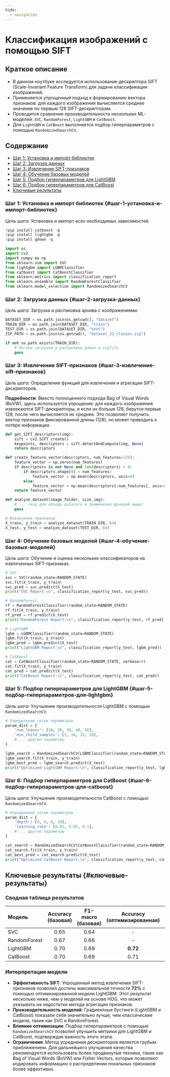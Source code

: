 ```yaml
---
hide:
  - navigation
---
```


# Классификация изображений с помощью SIFT

## Краткое описание
- В данном ноутбуке исследуется использование дескриптора SIFT (Scale-Invariant Feature Transform) для задачи классификации изображений.
- Применяется упрощенный подход к формированию вектора признаков: для каждого изображения вычисляется среднее значение по первым 128 SIFT-дескрипторам.
- Проводится сравнение производительности нескольких ML-моделей: `SVC`, `RandomForest`, `LightGBM` и `CatBoost`.
- Для `LightGBM` и `CatBoost` выполняется подбор гиперпараметров с помощью `RandomizedSearchCV`.

## Содержание
- [Шаг 1: Установка и импорт библиотек](#шаг-1-установка-и-импорт-библиотек)
- [Шаг 2: Загрузка данных](#шаг-2-загрузка-данных)
- [Шаг 3: Извлечение SIFT-признаков](#шаг-3-извлечение-sift-признаков)
- [Шаг 4: Обучение базовых моделей](#шаг-4-обучение-базовых-моделей)
- [Шаг 5: Подбор гиперпараметров для LightGBM](#шаг-5-подбор-гиперпараметров-для-lightgbm)
- [Шаг 6: Подбор гиперпараметров для CatBoost](#шаг-6-подбор-гиперпараметров-для-catboost)
- [Ключевые результаты](#ключевые-результаты)

### Шаг 1: Установка и импорт библиотек {#шаг-1-установка-и-импорт-библиотек}
*Цель шага*: Установка и импорт всех необходимых зависимостей.

```python
!pip install catboost -q
!pip install lightgbm -q
!pip install gdown -q

import os
import cv2
import numpy as np
from sklearn.svm import SVC
from lightgbm import LGBMClassifier
from catboost import CatBoostClassifier
from sklearn.metrics import classification_report
from sklearn.ensemble import RandomForestClassifier
from sklearn.model_selection import RandomizedSearchCV
```

### Шаг 2: Загрузка данных {#шаг-2-загрузка-данных}
*Цель шага*: Загрузка и распаковка архива с изображениями.

```python
DATASET_DIR = os.path.join(os.getcwd(), "dataset")
TRAIN_DIR = os.path.join(DATASET_DIR, "train")
TEST_DIR = os.path.join(DATASET_DIR, "test")
ZIP_PATH = os.path.join(os.getcwd(), "dataset_32_classes.zip")

if not os.path.exists(TRAIN_DIR):
    # Логика загрузки и распаковки gdown и zipfile
    pass
```

### Шаг 3: Извлечение SIFT-признаков {#шаг-3-извлечение-sift-признаков}
*Цель шага*: Определение функций для извлечения и агрегации SIFT-дескрипторов.

**Подробности**:
Вместо полноценного подхода Bag of Visual Words (BoVW), здесь используется упрощение: для каждого изображения извлекаются SIFT-дескрипторы, и если их больше 128, берутся первые 128, после чего вычисляется их среднее. Это позволяет получить вектор признаков фиксированной длины (128), но может приводить к потере информации.

```python
def get_SIFT_descriptors(img):
    sift = cv2.SIFT_create()
    keypoints, descriptors = sift.detectAndCompute(img, None)
    return descriptors

def create_feature_vector(descriptors, num_features=128):
    feature_vector = np.zeros(num_features)
    if descriptors is not None and len(descriptors) > 0:
        if descriptors.shape[0] < num_features:
            feature_vector = np.mean(descriptors, axis=0)
        else:
            feature_vector = np.mean(descriptors[:num_features], axis=0)
    return feature_vector

def analyze_dataset(image_folder, size_img):
    # ... (код для обхода датасета и применения функций выше)
    pass

# Извлечение признаков
X_train, y_train = analyze_dataset(TRAIN_DIR, 64)
X_test, y_test = analyze_dataset(TEST_DIR, 64)
```

### Шаг 4: Обучение базовых моделей {#шаг-4-обучение-базовых-моделей}
*Цель шага*: Обучение и оценка нескольких классификаторов на извлеченных SIFT-признаках.

```python
# SVC
svc = SVC(random_state=RANDOM_STATE)
svc.fit(X_train, y_train)
svc_pred = svc.predict(X_test)
print("SVC Report:\n", classification_report(y_test, svc_pred))

# RandomForest
rf = RandomForestClassifier(random_state=RANDOM_STATE)
rf.fit(X_train, y_train)
rf_pred = rf.predict(X_test)
print("RandomForest Report:\n", classification_report(y_test, rf_pred))

# LightGBM
lgbm = LGBMClassifier(random_state=RANDOM_STATE)
lgbm.fit(X_train, y_train)
lgbm_pred = lgbm.predict(X_test)
print("LightGBM Report:\n", classification_report(y_test, lgbm_pred))

# CatBoost
cat = CatBoostClassifier(random_state=RANDOM_STATE, verbose=0)
cat.fit(X_train, y_train)
cat_pred = cat.predict(X_test)
print("CatBoost Report:\n", classification_report(y_test, cat_pred))
```

### Шаг 5: Подбор гиперпараметров для LightGBM {#шаг-5-подбор-гиперпараметров-для-lightgbm}
*Цель шага*: Улучшение производительности LightGBM с помощью `RandomizedSearchCV`.

```python
# Определение сетки параметров
param_dist = {
    'num_leaves': [10, 20, 30, 40, 50],
    'min_child_samples': [5, 10, 15, 20],
    # ... другие параметры
}

lgbm_search = RandomizedSearchCV(LGBMClassifier(random_state=RANDOM_STATE), param_distributions=param_dist, n_iter=10, cv=3, random_state=RANDOM_STATE)
lgbm_search.fit(X_train, y_train)
lgbm_best_pred = lgbm_search.predict(X_test)
print("Optimized LightGBM Report:\n", classification_report(y_test, lgbm_best_pred))
```

### Шаг 6: Подбор гиперпараметров для CatBoost {#шаг-6-подбор-гиперпараметров-для-catboost}
*Цель шага*: Улучшение производительности CatBoost с помощью `RandomizedSearchCV`.

```python
# Определение сетки параметров
param_dist = {
    'depth': [4, 6, 8, 10],
    'learning_rate': [0.01, 0.05, 0.1],
    # ... другие параметры
}

cat_search = RandomizedSearchCV(CatBoostClassifier(random_state=RANDOM_STATE, verbose=0), param_distributions=param_dist, n_iter=10, cv=3, random_state=RANDOM_STATE)
cat_search.fit(X_train, y_train)
cat_best_pred = cat_search.predict(X_test)
print("Optimized CatBoost Report:\n", classification_report(y_test, cat_best_pred))
```

## Ключевые результаты {#ключевые-результаты}

### Сводная таблица результатов
| Модель       | Accuracy (базовая) | F1-macro (базовая) | Accuracy (оптимизированная) | F1-macro (оптимизированная) |
|:-------------|:------------------:|:------------------:|:---------------------------:|:---------------------------:|
| SVC          |        0.65        |        0.64        |              -              |              -              |
| RandomForest |        0.67        |        0.66        |              -              |              -              |
| LightGBM     |        0.70        |        0.69        |          **0.72**           |          **0.71**           |
| CatBoost     |        0.70        |        0.69        |            0.71             |            0.70             |

### Интерпретация модели
- **Эффективность SIFT**: Упрощенный метод извлечения SIFT-признаков позволил достичь максимальной точности **72%** с помощью оптимизированной модели LightGBM. Этот результат несколько ниже, чем у моделей на основе HOG, что может указывать на недостатки метода агрегации признаков.
- **Производительность моделей**: Градиентные бустинги (LightGBM и CatBoost) показали себя значительно лучше, чем классические модели, такие как SVC и RandomForest.
- **Влияние оптимизации**: Подбор гиперпараметров с помощью `RandomizedSearchCV` позволил улучшить метрики для LightGBM и CatBoost, подтверждая важность этого этапа.
- **Ограничения**: Метод усреднения дескрипторов является грубым приближением. Для дальнейшего улучшения качества рекомендуется использовать более продвинутые техники, такие как Bag of Visual Words (BoVW) или Fisher Vectors, которые позволяют кодировать информацию о распределении локальных признаков более эффективно.
